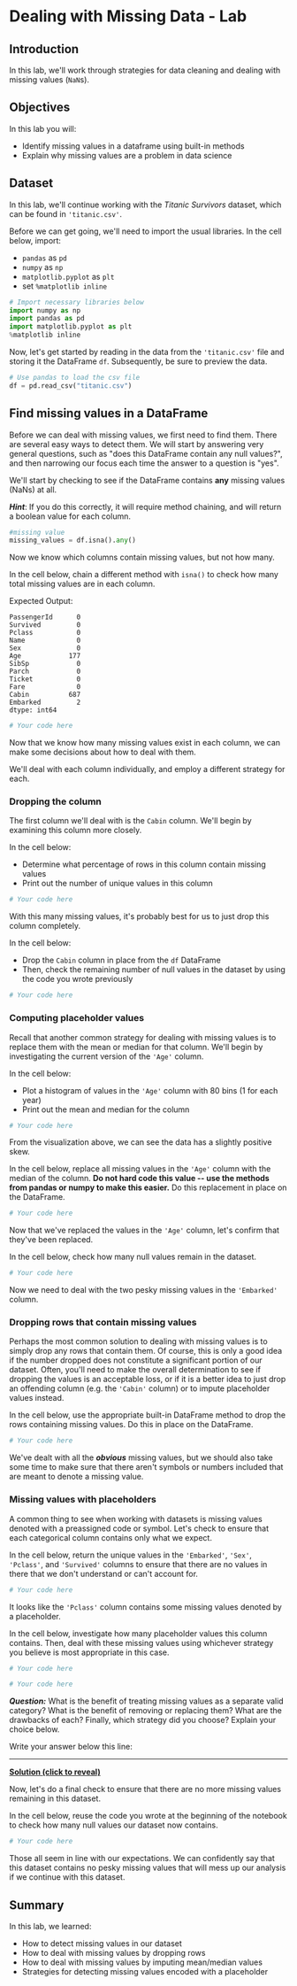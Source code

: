 # Dealing with Missing Data - Lab

## Introduction

In this lab, we'll work through strategies for data cleaning and dealing with missing values (`NaN`s).

## Objectives
In this lab you will:

- Identify missing values in a dataframe using built-in methods 
- Explain why missing values are a problem in data science 

## Dataset

In this lab, we'll continue working with the _Titanic Survivors_ dataset, which can be found in `'titanic.csv'`.

Before we can get going, we'll need to import the usual libraries.  In the cell below, import:
* `pandas` as `pd`
* `numpy` as `np`
* `matplotlib.pyplot` as `plt`
* set `%matplotlib inline`


```python
# Import necessary libraries below
import numpy as np
import pandas as pd
import matplotlib.pyplot as plt
%matplotlib inline
```

Now, let's get started by reading in the data from the `'titanic.csv'` file and storing it the DataFrame `df`. Subsequently, be sure to preview the data.


```python
# Use pandas to load the csv file
df = pd.read_csv("titanic.csv")

```

## Find missing values in a DataFrame

Before we can deal with missing values, we first need to find them. There are several easy ways to detect them.  We will start by answering very general questions, such as "does this DataFrame contain any null values?", and then narrowing our focus each time the answer to a question is "yes".

We'll start by checking to see if the DataFrame contains **any** missing values (NaNs) at all. 

**_Hint_**: If you do this correctly, it will require method chaining, and will return a boolean value for each column.  


```python
#missing value
missing_values = df.isna().any()

```

Now we know which columns contain missing values, but not how many. 

In the cell below, chain a different method with `isna()` to check how many total missing values are in each column.  

Expected Output:

```
PassengerId      0
Survived         0
Pclass           0
Name             0
Sex              0
Age            177
SibSp            0
Parch            0
Ticket           0
Fare             0
Cabin          687
Embarked         2
dtype: int64
```


```python
# Your code here

```

Now that we know how many missing values exist in each column, we can make some decisions about how to deal with them.  

We'll deal with each column individually, and employ a different strategy for each.  


### Dropping the column

The first column we'll deal with is the `Cabin` column.  We'll begin by examining this column more closely. 


In the cell below:
* Determine what percentage of rows in this column contain missing values
* Print out the number of unique values in this column


```python
# Your code here

```

With this many missing values, it's probably best for us to just drop this column completely.

In the cell below:

* Drop the `Cabin` column in place from the `df` DataFrame
* Then, check the remaining number of null values in the dataset by using the code you wrote previously   


```python
# Your code here

```

### Computing placeholder values

Recall that another common strategy for dealing with missing values is to replace them with the mean or median for that column. We'll begin by investigating the current version of the `'Age'` column.  

In the cell below:

* Plot a histogram of values in the `'Age'` column with 80 bins (1 for each year)    
* Print out the mean and median for the column   


```python
# Your code here

```

From the visualization above, we can see the data has a slightly positive skew. 

In the cell below, replace all missing values in the `'Age'` column with the median of the column.  **Do not hard code this value -- use the methods from pandas or numpy to make this easier.**  Do this replacement in place on the DataFrame. 


```python
# Your code here

```

Now that we've replaced the values in the `'Age'` column, let's confirm that they've been replaced.  

In the cell below, check how many null values remain in the dataset.  


```python
# Your code here

```

Now we need to deal with the two pesky missing values in the `'Embarked'` column.  

### Dropping rows that contain missing values

Perhaps the most common solution to dealing with missing values is to simply drop any rows that contain them.  Of course, this is only a good idea if the number dropped does not constitute a significant portion of our dataset.  Often, you'll need to make the overall determination to see if dropping the values is an acceptable loss, or if it is a better idea to just drop an offending column (e.g. the `'Cabin'` column) or to impute placeholder values instead.

In the cell below, use the appropriate built-in DataFrame method to drop the rows containing missing values. Do this in place on the DataFrame.  


```python
# Your code here

```

We've dealt with all the **_obvious_** missing values, but we should also take some time to make sure that there aren't symbols or numbers included that are meant to denote a missing value. 

### Missing values with placeholders

A common thing to see when working with datasets is missing values denoted with a preassigned code or symbol.  Let's check to ensure that each categorical column contains only what we expect.

In the cell below, return the unique values in the `'Embarked'`, `'Sex'`, `'Pclass'`, and `'Survived'` columns to ensure that there are no values in there that we don't understand or can't account for.  


```python
# Your code here

```

It looks like the `'Pclass'` column contains some missing values denoted by a placeholder. 

In the cell below, investigate how many placeholder values this column contains.  Then, deal with these missing values using whichever strategy you believe is most appropriate in this case.  


```python
# Your code here

```


```python
# Your code here

```

**_Question:_** What is the benefit of treating missing values as a separate valid category?  What is the benefit of removing or replacing them? What are the drawbacks of each? Finally, which strategy did you choose? Explain your choice below. 

Write your answer below this line:
______________________________________________________________________________________________________

<details>
    <summary style="cursor: pointer; display: inline">
        <b><u>Solution (click to reveal)</u></b>
    </summary>
    <p>Sample response:

By treating missing values as a separate category, information is preserved. 
Perhaps there is a reason that this information is missing. 
By removing or replacing missing information, we can more easily conduct mathematical analyses which require values for computation. 
I chose to randomly replace for now. I could have just as easily removed the data. 
Concerns include that I imputed the wrong value (indeed it was a random guess). 
The strategy for dealing with missing data will depend on our desired application, 
but regardless of the approach taken, the ramifications of how missing data are handled must be considered. 
For example, imputing the median of our age reduces variance 
and assumes that a new value would be close to the center of the distribution 
(albeit this assumption is statistically likely).</p>
</details>

Now, let's do a final check to ensure that there are no more missing values remaining in this dataset.  

In the cell below, reuse the code you wrote at the beginning of the notebook to check how many null values our dataset now contains.  


```python
# Your code here

```

Those all seem in line with our expectations.  We can confidently say that this dataset contains no pesky missing values that will mess up our analysis if we continue with this dataset.

## Summary

In this lab, we learned:
* How to detect missing values in our dataset
* How to deal with missing values by dropping rows
* How to deal with missing values by imputing mean/median values 
* Strategies for detecting missing values encoded with a placeholder
